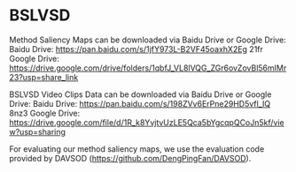 # BSLVSD

Method Saliency Maps can be downloaded via Baidu Drive or Google Drive:
Baidu Drive: https://pan.baidu.com/s/1jfY973L-B2VF45oaxhX2Eg 21fr
Google Drive: https://drive.google.com/drive/folders/1qbfJ_VL8lVQG_ZGr6ovZovBl56mIMr23?usp=share_link

BSLVSD Video Clips Data can be downloaded via Baidu Drive or Google Drive: 
Baidu Drive: https://pan.baidu.com/s/198ZVv6ErPne29HD5vfl_IQ 8nz3
Google Drive: https://drive.google.com/file/d/1R_k8YvjtvUzLE5Qca5bYgcqpQCoJn5kf/view?usp=sharing

For evaluating our method saliency maps, we use the evaluation code provided by DAVSOD
(https://github.com/DengPingFan/DAVSOD).
